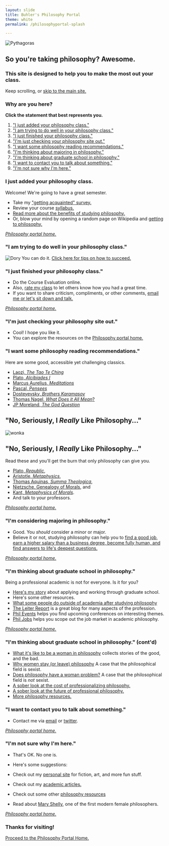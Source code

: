 ```yaml
---
layout: slide
title: Buhler's Philosophy Portal
theme: white
permalink: /philosophyportal-splash

--- 
```


<section><!--begin slideshow-->
<section data-markdown>

![Pythagoras](/images/pythagoras-small.jpg)

## So you're taking philosophy? Awesome.

</section><section data-markdown>

### This site is designed to help you to make the most out your class. 

Keep scrolling, or [skip to the main site.](/philosophy)


</section><section data-markdown>

# Why are you here? 

**Click the statement that best represents you.**

1. ["I just added your philosophy class."](http://www.keithbuhler.com/philosophyportal-splash#/0/3)
2. ["I am trying to do well in your philosophy class."](http://www.keithbuhler.com/philosophyportal-splash#/0/4)
3. ["I just finished your philosophy class."](http://www.keithbuhler.com/philosophyportal-splash#/0/5)
4. ["I'm just checking your philosophy site out."](http://www.keithbuhler.com/philosophyportal-splash#/0/6)
5. ["I want some philosophy reading recommendations."](http://www.keithbuhler.com/philosophyportal-splash#/0/7)
6. ["I'm thinking about majoring in philosophy."](http://www.keithbuhler.com/philosophyportal-splash#/0/10)
7. ["I'm thinking about graduate school in philosophy."](http://www.keithbuhler.com/philosophyportal-splash#/0/12)
8. ["I want to contact you to talk about something."](http://www.keithbuhler.com/philosophyportal-splash#/0/13)
7. ["I'm not sure why I'm here."](http://www.keithbuhler.com/philosophyportal-splash#/0/14)


</section><section data-markdown>

### I just added your philosophy class. 

Welcome! We're going to have a great semester.

- Take my ["getting acquainted" survey.](https://docs.google.com/forms/d/17A6-27pW2lrI4S6rEpV8GIh_OycvQHCc01fkyuoxPYw/viewform?usp=send_form)
- Review your course [syllabus.](/syllabi)
- [Read more about the benefits of studying philosophy.](http://www.whystudyphilosophy.com) 
- Or, blow your mind by opening a random page on Wikipedia and [getting to philosophy.](/wikipedia)

[*Philosophy portal home.*](/philosophy)

</section><section data-markdown>

### "I am trying to do well in your philosophy class."

![Dory](/images/dory.jpg) You can do it. [Click here for tips on how to succeed.](/philosophy-class)

</section><section data-markdown>

### "I just finished your philosophy class."

- Do the Course Evaluation online.
- Also, [rate my class](http://www.ratemyprofessors.com/search.jsp?query=keith+buhler) to let others know how you had a great time.
- If you want to share criticism, compliments, or other comments, [email me or let's sit down and talk.](emailto:keith.buhler@uky.edu)

[*Philosophy portal home.*](/philosophy)
</section><section data-markdown>

### "I'm just checking your philosophy site out."

- Cool! I hope you like it. 
- You can explore the resources on the [Philosophy portal home.](/philosophy)

</section><section data-markdown>

### "I want some philosophy reading recommendations."

Here are some good, accessible yet challenging classics. 

* [Laozi, *The Tao Te Ching*](http://www.sacred-texts.com/tao/taote.htm)
* [Plato, *Alcibiades I*](http://www.perseus.tufts.edu/hopper/text?doc=Perseus:text:1999.01.0168)
* [Marcus Aurelius, *Meditations*](http://classics.mit.edu/Antoninus/meditations.1.one.html)
* [Pascal, *Pensees*](http://www.ccel.org/ccel/pascal/pensees.ii.html)
* [Dosteyevsky, *Brothers Karamasov*](http://www.gutenberg.org/files/28054/28054-h/28054-h.html)
* [Thomas Nagel, *What Does it All Mean*?](http://sjmse-library.sch.ng/E-Books%20Phil/WHAT%20DOES%20IT%20ALL%20MEAN_.pdf)
* [JP Moreland, *The God Question*](https://books.google.com/books?id=o7dGOrvdojUC&pg=PA4&lpg=PA4&dq=the+god+question+moreland&source=bl&ots=wraAQEf13U&sig=U3Ci1yLS92sc7YoM1gCWIgNVKTA&hl=en&sa=X&ved=0ahUKEwj-k_X1jP_JAhVGy2MKHU6bBiMQ6AEISzAG#v=onepage&q=the%20god%20question%20moreland&f=false)

</section><section data-markdown>

## "No, Seriously, I *Really* Like Philosophy..."

![wonka](/images/wonka-metaphysics.jpeg)

</section><section data-markdown>

## "No, Seriously, I *Really* Like Philosophy..."

Read these and you'll get the burn that only philosophy can give you.

* [Plato, *Republic*](http://www.perseus.tufts.edu/hopper/text?doc=Perseus:text:1999.01.0168), 
* [Aristotle, *Metaphysics*](http://www.perseus.tufts.edu/hopper/text?doc=Perseus%3Atext%3A1999.01.0052), 
* [Thomas Aquinas, *Summa Theologica*](http://www.newadvent.org/summa/), 
* [Nietzsche, Genealogy of Morals](http://www.inp.uw.edu.pl/mdsie/Political_Thought/GeneologyofMorals.pdf), and 
* [Kant, *Metaphysics of Morals*](http://www.earlymoderntexts.com/assets/pdfs/kant1785.pdf).
* And talk to your professors. 

[*Philosophy portal home.*](/philosophy)

</section><section data-markdown>

### "I'm considering majoring in philosophy."

- Good. You *should* consider a minor or major.
- Believe it or not, studying philosophy can help you to [find a good job, earn a higher salary than a business degree, become fully human, and find answers to life's deepest questions.](/philosophy-3-major)

[*Philosophy portal home.*](/philosophy)

</section><section data-markdown>

### "I'm thinking about graduate school in philosophy."

Being a professional academic is not for everyone. Is it for you? 
* [Here's my story](/phd-how-to) about applying and working through graduate school.
* Here's some other resources.
* [What some people do outside of academia after studying philosophy](https://freerangephilosophers.com/)
* [The Leiter Report](http://leiterreports.typepad.com/) is a great blog for many aspects of the profession.
* [Phil Events](http://philevents.org/) helps you find upcoming conferences on interesting themes.
* [Phil Jobs](http://philjobs.org/) helps you scope out the job market in academic philosophy.

[*Philosophy portal home.*](/philosophy)

</section><section data-markdown>


### "I'm thinking about graduate school in philosophy." (cont'd)

* [What it's like to be a woman in philosophy](https://beingawomaninphilosophy.wordpress.com/) collects stories of the good, and the bad. 
* [Why women stay (or leave) philosophy](http://quod.lib.umich.edu/p/phimp/3521354.0016.006/1) A case that the philosophical field is sexist.
* [Does philosophy have a woman problem?](http://heterodoxacademy.org/2016/07/22/does-philosophy-have-a-woman-problem/) A case that the philosophical field is *not* sexist. 
* [A sober look at the cost of professionalizing philosophy.](http://opinionator.blogs.nytimes.com/2016/01/11/when-philosophy-lost-its-way/)
* [A sober look at the future of professional philosophy.](http://chronicle.com/blogs/conversation/2014/07/16/wanted-a-future-for-philosophy/)
* [More philosophy resources.](/philosophy-resources)



</section><section data-markdown>

### "I want to contact you to talk about something."

  - Contact me via [email](keith.buhler@uky.edu) or [twitter](https://twitter.com/Keith_Buhler). 

[*Philosophy portal home.*](/philosophy)

</section><section data-background="https://i.ytimg.com/vi/gY50hnprl98/maxresdefault.jpg" data-markdown>

</section><section data-markdown>

### "I'm not sure why I'm here."

- That's OK. No one is. 

- Here's some suggestions: 
- Check out my [personal site](/fun) for fiction, art, and more fun stuff.
- Check out my [academic articles.](https://uky.academia.edu/KeithBuhler)
- Check out some other [philosophy resources](/philosophy-resources)
- Read about [Mary Shelly](https://en.wikipedia.org/wiki/Mary_Wollstonecraft), one of the first modern female philosophers.

[*Philosophy portal home.*](/philosophy)

</section><section data-markdown>

# Thanks for visiting!

[Proceed to the Philosophy Portal Home.](/philosophy)

</section><!---end slideshow-->
